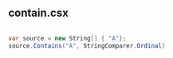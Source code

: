 ## contain.csx

```csharp

var source = new String[] { "A"};
source.Contains("A", StringComparer.Ordinal)
```